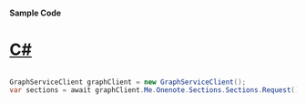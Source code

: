 #### Sample Code
# [C#](#tab/Csharp)

```C#

GraphServiceClient graphClient = new GraphServiceClient();
var sections = await graphClient.Me.Onenote.Sections.Sections.Request().GetAsync();

```